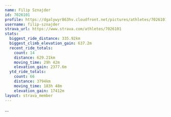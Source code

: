 ```yaml
---
name: Filip Sznajder
id: 7026101
profile: https://dgalywyr863hv.cloudfront.net/pictures/athletes/7026101/2123836/17/large.jpg
username: filip-sznajder
strava_url: https://www.strava.com/athletes/7026101
stats:
  biggest_ride_distance: 335.92km
  biggest_climb_elevation_gain: 637.2m
  recent_ride_totals:
    count: 14
    distance: 629.21km
    moving_time: 29h 42m
    elevation_gain: 2377.6m
  ytd_ride_totals:
    count: 66
    distance: 3794km
    moving_time: 183h 48m
    elevation_gain: 17412m
layout: strava_member
--- 
```

...
